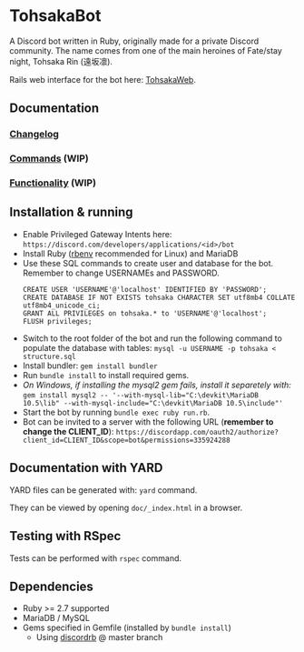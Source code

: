 # TohsakaBot
A Discord bot written in Ruby, originally made for a private Discord community. The name comes from one of the main heroines of Fate/stay night, Tohsaka Rin (遠坂凛).

Rails web interface for the bot here: [TohsakaWeb](https://github.com/Luukuton/TohsakaWeb).


## Documentation

### [Changelog](CHANGELOG.md)

### [Commands](documentation/commands.md) (WIP)

### [Functionality](documentation/functionality.md) (WIP)

## Installation & running
- Enable Privileged Gateway Intents here: `https://discord.com/developers/applications/<id>/bot`
- Install Ruby ([rbenv](https://github.com/rbenv/rbenv) recommended for Linux) and MariaDB
- Use these SQL commands to create user and database for the bot. Remember to change USERNAMEs and PASSWORD. 
    ```
    CREATE USER 'USERNAME'@'localhost' IDENTIFIED BY 'PASSWORD';
    CREATE DATABASE IF NOT EXISTS tohsaka CHARACTER SET utf8mb4 COLLATE utf8mb4_unicode_ci;
    GRANT ALL PRIVILEGES on tohsaka.* to 'USERNAME'@'localhost';
    FLUSH privileges;
    ```
- Switch to the root folder of the bot and run the following command to populate the database with tables:
   `mysql -u USERNAME -p tohsaka < structure.sql`
- Install bundler: `gem install bundler`
- Run `bundle install` to install required gems.
- _On Windows, if installing the mysql2 gem fails, install it separetely with:_
   `gem install mysql2 -- '--with-mysql-lib="C:\devkit\MariaDB 10.5\lib" --with-mysql-include="C:\devkit\MariaDB 10.5\include"'`
- Start the bot by running `bundle exec ruby run.rb`.
- Bot can be invited to a server with the following URL (**remember to change the CLIENT_ID**): 
   `https://discordapp.com/oauth2/authorize?client_id=CLIENT_ID&scope=bot&permissions=335924288`

## Documentation with YARD
YARD files can be generated with: `yard` command.

They can be viewed by opening `doc/_index.html` in a browser.

## Testing with RSpec
Tests can be performed with `rspec` command.

## Dependencies
* Ruby >= 2.7 supported
* MariaDB / MySQL 
* Gems specified in Gemfile (installed by `bundle install`)
  * Using [discordrb](https://github.com/shardlab/discordrb) @ master branch
